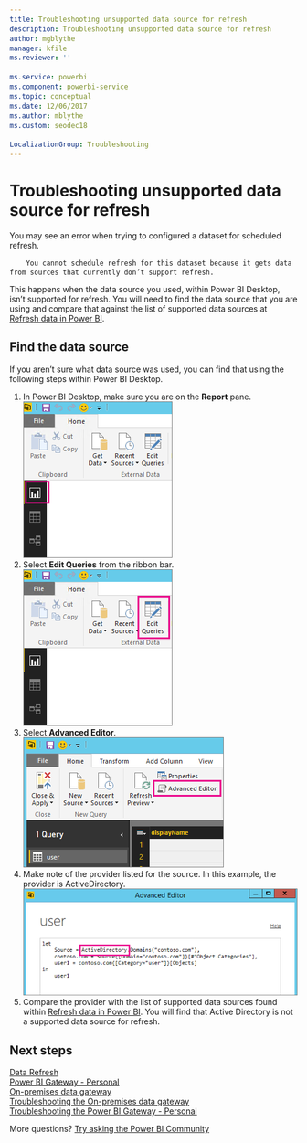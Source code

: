 ```yaml
---
title: Troubleshooting unsupported data source for refresh
description: Troubleshooting unsupported data source for refresh
author: mgblythe
manager: kfile
ms.reviewer: ''

ms.service: powerbi
ms.component: powerbi-service
ms.topic: conceptual
ms.date: 12/06/2017
ms.author: mblythe
ms.custom: seodec18

LocalizationGroup: Troubleshooting
---
```

# Troubleshooting unsupported data source for refresh
You may see an error when trying to configured a dataset for scheduled refresh.

        You cannot schedule refresh for this dataset because it gets data from sources that currently don’t support refresh.

This happens when the data source you used, within Power BI Desktop, isn’t supported for refresh. You will need to find the data source that you are using and compare that against the list of supported data sources at [Refresh data in Power BI](refresh-data.md). 

## Find the data source
If you aren’t sure what data source was used, you can find that using the following steps within Power BI Desktop.  

1. In Power BI Desktop, make sure you are on the **Report** pane.  
   ![Desktop report pane](media/service-admin-troubleshoot-unsupported-data-source-for-refresh/tshoot-report-pane.png)
2. Select **Edit Queries** from the ribbon bar.  
   ![Edit queries](media/service-admin-troubleshoot-unsupported-data-source-for-refresh/tshoot-edit-queries.png)
3. Select **Advanced Editor**.  
   ![Advance editor](media/service-admin-troubleshoot-unsupported-data-source-for-refresh/tshoot-advanced-editor.png)
4. Make note of the provider listed for the source.  In this example, the provider is ActiveDirectory.  
   ![Data source provider](media/service-admin-troubleshoot-unsupported-data-source-for-refresh/tshoot-provider.png)
5. Compare the provider with the list of supported data sources found within [Refresh data in Power BI](refresh-data.md).  You will find that Active Directory is not a supported data source for refresh.  

## Next steps
[Data Refresh](refresh-data.md)  
[Power BI Gateway - Personal](service-gateway-personal-mode.md)  
[On-premises data gateway](service-gateway-onprem.md)  
[Troubleshooting the On-premises data gateway](service-gateway-onprem-tshoot.md)  
[Troubleshooting the Power BI Gateway - Personal](service-admin-troubleshooting-power-bi-personal-gateway.md)  

More questions? [Try asking the Power BI Community](http://community.powerbi.com/)

